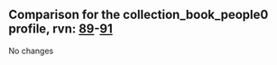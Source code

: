 ## Comparison for the collection_book_people0 profile, rvn: [89](https://github.com/PRO100KatYT/FortniteProfileRevisions/tree/main/profiles/collection_book_people0/89%20collection_book_people0.json)-[91](https://github.com/PRO100KatYT/FortniteProfileRevisions/tree/main/profiles/collection_book_people0/91%20collection_book_people0.json)

No changes

